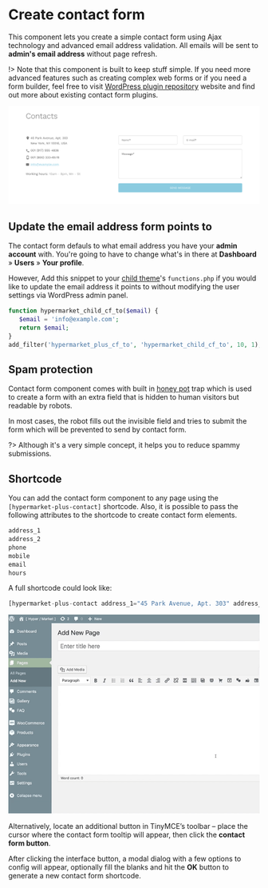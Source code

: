 # Create contact form

This component lets you create a simple contact form using Ajax technology and advanced email address validation. All emails will be sent to **admin's email address** without page refresh.

!> Note that this component is built to keep stuff simple. If you need more advanced features such as creating complex web forms or if you need a form builder, feel free to visit [WordPress plugin repository](https://wordpress.org/plugins/search/contact+form) website and find out more about existing contact form plugins.

![Contact form](img/contact-form-shortcode.png)

## Update the email address form points to

The contact form defauls to what email address you have your **admin account** with. You're going to have to change what's in there at **Dashboard** » **Users** » **Your profile**.

However, Add this snippet to your [child theme](install-hypermarket-wordpress-child-theme.md)'s ```functions.php``` if you would like to update the email address it points to without modifying the user settings via WordPress admin panel.

```php
function hypermarket_child_cf_to($email) {
   $email = 'info@example.com';
   return $email;
}
add_filter('hypermarket_plus_cf_to', 'hypermarket_child_cf_to', 10, 1);
```

## Spam protection

Contact form component comes with built in [honey pot](https://en.wikipedia.org/wiki/Honeypot_(computing)) trap which is used to create a form with an extra field that is hidden to human visitors but readable by robots.

In most cases, the robot fills out the invisible field and tries to submit the form which will be prevented to send by contact form.

?> Although it's a very simple concept, it helps you to reduce spammy submissions.

## Shortcode

You can add the contact form component to any page using the ```[hypermarket-plus-contact]``` shortcode. Also, it is possible to pass the following attributes to the shortcode to create contact form elements.

```php
address_1
address_2
phone
mobile
email
hours
```

A full shortcode could look like:

```php
[hypermarket-plus-contact address_1="45 Park Avenue, Apt. 303" address_2="New York, NY 10016, USA" phone="001 (917) 555-4836" mobile="001 (800) 333-6578" email="info@example.com" hours="10am - 8pm, Mn - St"]
```

![Generate a contact form shortcode](img/generate-contact-form-shortcode.gif)

Alternatively, locate an additional button in TinyMCE’s toolbar – place the cursor where the contact form tooltip will appear, then click the **contact form button**.

After clicking the interface button, a modal dialog with a few options to config will appear, optionally fill the blanks and hit the **OK** button to generate a new contact form shortcode.
